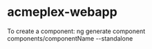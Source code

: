 # acmeplex-webapp

To create a component: 
ng generate component components/componentName --standalone
